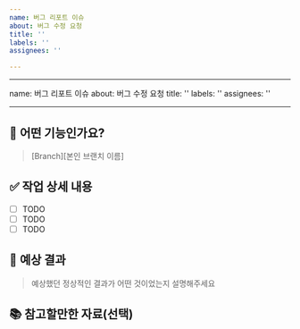 ```yaml
---
name: 버그 리포트 이슈
about: 버그 수정 요청
title: ''
labels: ''
assignees: ''

---
```


---
name: 버그 리포트 이슈
about: 버그 수정 요청
title: ''
labels: ''
assignees: ''

---

##  💼 어떤 기능인가요?
> [Branch][본인 브랜치 이름]

## ✅ 작업 상세 내용
- [ ] TODO
- [ ] TODO
- [ ] TODO

## 🐝 예상 결과

> 예상했던 정상적인 결과가 어떤 것이었는지 설명해주세요

## 📚 참고할만한 자료(선택)
